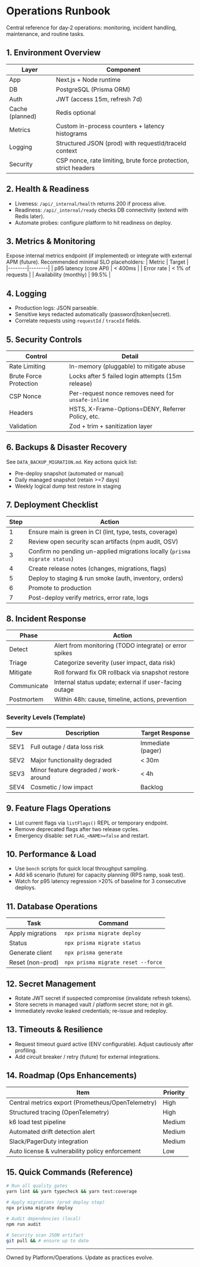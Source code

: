# Operations Runbook

Central reference for day‑2 operations: monitoring, incident handling, maintenance, and routine tasks.

## 1. Environment Overview

| Layer           | Component                                                        |
| --------------- | ---------------------------------------------------------------- |
| App             | Next.js + Node runtime                                           |
| DB              | PostgreSQL (Prisma ORM)                                          |
| Auth            | JWT (access 15m, refresh 7d)                                     |
| Cache (planned) | Redis optional                                                   |
| Metrics         | Custom in-process counters + latency histograms                  |
| Logging         | Structured JSON (prod) with requestId/traceId context            |
| Security        | CSP nonce, rate limiting, brute force protection, strict headers |

## 2. Health & Readiness

- Liveness: `/api/_internal/health` returns 200 if process alive.
- Readiness: `/api/_internal/ready` checks DB connectivity (extend with Redis later).
- Automate probes: configure platform to hit readiness on deploy.

## 3. Metrics & Monitoring

Expose internal metrics endpoint (if implemented) or integrate with external APM (future).
Recommended minimal SLO placeholders:
| Metric | Target |
|--------|--------|
| p95 latency (core API) | < 400ms |
| Error rate | < 1% of requests |
| Availability (monthly) | 99.5% |

## 4. Logging

- Production logs: JSON parseable.
- Sensitive keys redacted automatically (password|token|secret).
- Correlate requests using `requestId` / `traceId` fields.

## 5. Security Controls

| Control                | Detail                                             |
| ---------------------- | -------------------------------------------------- |
| Rate Limiting          | In-memory (pluggable) to mitigate abuse            |
| Brute Force Protection | Locks after 5 failed login attempts (15m release)  |
| CSP Nonce              | Per-request nonce removes need for `unsafe-inline` |
| Headers                | HSTS, X-Frame-Options=DENY, Referrer Policy, etc.  |
| Validation             | Zod + trim + sanitization layer                    |

## 6. Backups & Disaster Recovery

See `DATA_BACKUP_MIGRATION.md`.
Key actions quick list:

- Pre-deploy snapshot (automated or manual)
- Daily managed snapshot (retain >=7 days)
- Weekly logical dump test restore in staging

## 7. Deployment Checklist

| Step | Action                                                                     |
| ---- | -------------------------------------------------------------------------- |
| 1    | Ensure main is green in CI (lint, type, tests, coverage)                   |
| 2    | Review open security scan artifacts (npm audit, OSV)                       |
| 3    | Confirm no pending un-applied migrations locally (`prisma migrate status`) |
| 4    | Create release notes (changes, migrations, flags)                          |
| 5    | Deploy to staging & run smoke (auth, inventory, orders)                    |
| 6    | Promote to production                                                      |
| 7    | Post-deploy verify metrics, error rate, logs                               |

## 8. Incident Response

| Phase       | Action                                                 |
| ----------- | ------------------------------------------------------ |
| Detect      | Alert from monitoring (TODO integrate) or error spikes |
| Triage      | Categorize severity (user impact, data risk)           |
| Mitigate    | Roll forward fix OR rollback via snapshot restore      |
| Communicate | Internal status update; external if user-facing outage |
| Postmortem  | Within 48h: cause, timeline, actions, prevention       |

### Severity Levels (Template)

| Sev  | Description                          | Target Response   |
| ---- | ------------------------------------ | ----------------- |
| SEV1 | Full outage / data loss risk         | Immediate (pager) |
| SEV2 | Major functionality degraded         | < 30m             |
| SEV3 | Minor feature degraded / work-around | < 4h              |
| SEV4 | Cosmetic / low impact                | Backlog           |

## 9. Feature Flags Operations

- List current flags via `listFlags()` REPL or temporary endpoint.
- Remove deprecated flags after two release cycles.
- Emergency disable: set `FLAG_<NAME>=false` and restart.

## 10. Performance & Load

- Use `bench` scripts for quick local throughput sampling.
- Add k6 scenario (future) for capacity planning (RPS ramp, soak test).
- Watch for p95 latency regression >20% of baseline for 3 consecutive deploys.

## 11. Database Operations

| Task             | Command                            |
| ---------------- | ---------------------------------- |
| Apply migrations | `npx prisma migrate deploy`        |
| Status           | `npx prisma migrate status`        |
| Generate client  | `npx prisma generate`              |
| Reset (non-prod) | `npx prisma migrate reset --force` |

## 12. Secret Management

- Rotate JWT secret if suspected compromise (invalidate refresh tokens).
- Store secrets in managed vault / platform secret store; not in git.
- Immediately revoke leaked credentials; re-issue and redeploy.

## 13. Timeouts & Resilience

- Request timeout guard active (ENV configurable). Adjust cautiously after profiling.
- Add circuit breaker / retry (future) for external integrations.

## 14. Roadmap (Ops Enhancements)

| Item                                              | Priority |
| ------------------------------------------------- | -------- |
| Central metrics export (Prometheus/OpenTelemetry) | High     |
| Structured tracing (OpenTelemetry)                | High     |
| k6 load test pipeline                             | Medium   |
| Automated drift detection alert                   | Medium   |
| Slack/PagerDuty integration                       | Medium   |
| Auto license & vulnerability policy enforcement   | Low      |

## 15. Quick Commands (Reference)

```bash
# Run all quality gates
yarn lint && yarn typecheck && yarn test:coverage

# Apply migrations (prod deploy step)
npx prisma migrate deploy

# Audit dependencies (local)
npm run audit

# Security scan JSON artifact
git pull && # ensure up to date
```

---

Owned by Platform/Operations. Update as practices evolve.
